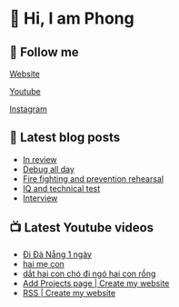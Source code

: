 # 👋 Hi, I am Phong

## 🔗 Follow me

[Website](https://phongever.xyz "Website")

[Youtube](https://www.youtube.com/@phongever "Youtube")

[Instagram](https://www.instagram.com/phongever "Instagram")

## 📝 Latest blog posts

<!-- BLOG-POST-LIST:START -->
- [In review](https://phongever.xyz/blog/in-review/)
- [Debug all day](https://phongever.xyz/blog/debug-all-day/)
- [Fire fighting and prevention rehearsal](https://phongever.xyz/blog/fire-fighting-and-prevention-rehearsal/)
- [IQ and technical test](https://phongever.xyz/blog/iq-and-technical-test/)
- [Interview](https://phongever.xyz/blog/interview/)
<!-- BLOG-POST-LIST:END -->

## 📺 Latest Youtube videos

<!-- YOUTUBE-VIDEO-LIST:START -->
- [Đi Đà Nẵng 1 ngày](https://www.youtube.com/watch?v=WB6lnUD6ncg)
- [hai mẹ con](https://www.youtube.com/watch?v=06TigPu9Sjk)
- [dắt hai con chó đi ngó hai con rồng](https://www.youtube.com/watch?v=K2SQ69C_BkI)
- [Add Projects page | Create my website](https://www.youtube.com/watch?v=iB5EPES5H6o)
- [RSS | Create my website](https://www.youtube.com/watch?v=YZAYeKO5rEY)
<!-- YOUTUBE-VIDEO-LIST:END -->
